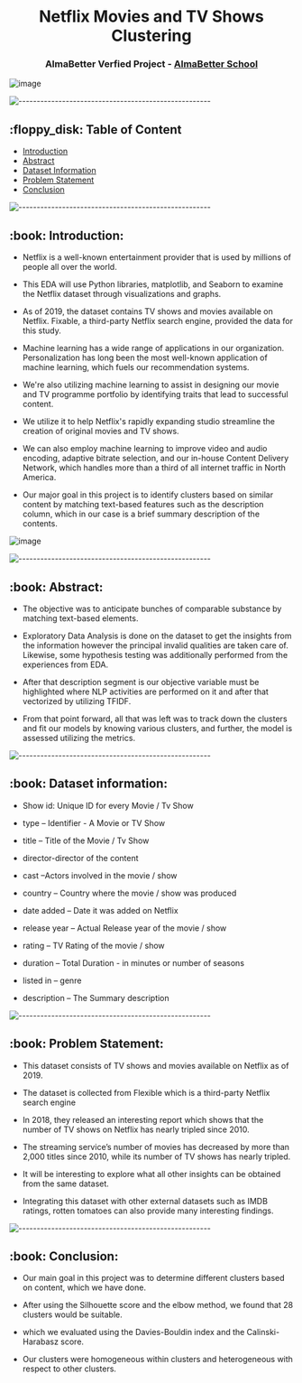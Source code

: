 <h1 align="center"> Netflix Movies and TV Shows Clustering
 </h1>

<h3 align="center"> AlmaBetter Verfied Project - <a href="https://www.almabetter.com/"> AlmaBetter School </a> </h5>

![image](https://user-images.githubusercontent.com/92014177/163596154-fe626523-5f9d-4f1d-ba9e-7f553ddb5343.png)

<p> </p>

![-----------------------------------------------------](https://raw.githubusercontent.com/andreasbm/readme/master/assets/lines/rainbow.png)

<h2> :floppy_disk: Table of Content</h2>

  * [Introduction](#Introduction)
  * [Abstract](#Abstract)
  * [Dataset Information](#dataset-information)
  * [Problem Statement](#Problem-Statement)
  * [Conclusion](#Conclusion)


![-----------------------------------------------------](https://raw.githubusercontent.com/andreasbm/readme/master/assets/lines/rainbow.png)


<h2> :book: Introduction:</h2>

* Netflix is a well-known entertainment provider that is used by millions of people all over the world.

* This EDA will use Python libraries, matplotlib, and Seaborn to examine the Netflix dataset through visualizations and graphs. 

* As of 2019, the dataset contains TV shows and movies available on Netflix. Fixable, a third-party Netflix search engine, provided the data for this study.

* Machine learning has a wide range of applications in our organization. Personalization has long been the most well-known application of machine learning, which fuels our recommendation systems. 

* We're also utilizing machine learning to assist in designing our movie and TV programme portfolio by identifying traits that lead to successful content.

*  We utilize it to help Netflix's rapidly expanding studio streamline the creation of original movies and TV shows.

* We can also employ machine learning to improve video and audio encoding, adaptive bitrate selection, and our in-house Content Delivery Network, which handles more than a third of all internet traffic in North America.

* Our major goal in this project is to identify clusters based on similar content by matching text-based features such as the description column, which in our case is a brief summary description of the contents.


![image](https://user-images.githubusercontent.com/92014177/163596296-17cfddef-49b8-4c3d-baa3-aaa062800827.png)


![-----------------------------------------------------](https://raw.githubusercontent.com/andreasbm/readme/master/assets/lines/rainbow.png)


<h2> :book: Abstract:</h2>

* The objective was to anticipate bunches of comparable substance by matching text-based elements.

* Exploratory Data Analysis is done on the dataset to get the insights from the information however the principal invalid qualities are taken care of. Likewise, some hypothesis testing was additionally performed from the experiences from EDA.

* After that description segment is our objective variable must be highlighted where NLP activities are performed on it and after that vectorized by utilizing TFIDF. 

* From that point forward, all that was left was to track down the clusters and fit our models by knowing various clusters, and further, the model is assessed utilizing the metrics.



![-----------------------------------------------------](https://raw.githubusercontent.com/andreasbm/readme/master/assets/lines/rainbow.png)


<h2> :book: Dataset information:</h2>


* Show id: Unique ID for every Movie / Tv Show


* type – Identifier - A Movie or TV Show


* title – Title of the Movie / Tv Show


* director-director of the content


* cast –Actors involved in the movie / show


* country – Country where the movie / show was produced


* date added – Date it was added on Netflix


* release year – Actual Release year of the movie / show


* rating – TV Rating of the movie / show


* duration – Total Duration - in minutes or number of seasons


* listed in – genre 


* description – The Summary description



![-----------------------------------------------------](https://raw.githubusercontent.com/andreasbm/readme/master/assets/lines/rainbow.png)

<h2> :book: Problem Statement:</h2>

* This dataset consists of TV shows and movies available on Netflix as of 2019. 

* The dataset is collected from Flexible which is a third-party Netflix search engine

* In 2018, they released an interesting report which shows that the number of TV shows on Netflix has nearly tripled since 2010.

* The streaming service’s number of movies has decreased by more than 2,000 titles since 2010, while its number of TV shows has nearly tripled. 

* It will be interesting to explore what all other insights can be obtained from the same dataset.

* Integrating this dataset with other external datasets such as IMDB ratings, rotten tomatoes can also provide many interesting findings.



![-----------------------------------------------------](https://raw.githubusercontent.com/andreasbm/readme/master/assets/lines/rainbow.png)

<h2> :book: Conclusion:</h2>

* Our main goal in this project was to determine different clusters based on content, which we have done.

* After using the Silhouette score and the elbow method, we found that 28 clusters would be suitable.

* which we evaluated using the Davies-Bouldin index and the Calinski-Harabasz score.

* Our clusters were homogeneous within clusters and heterogeneous with respect to other clusters.



